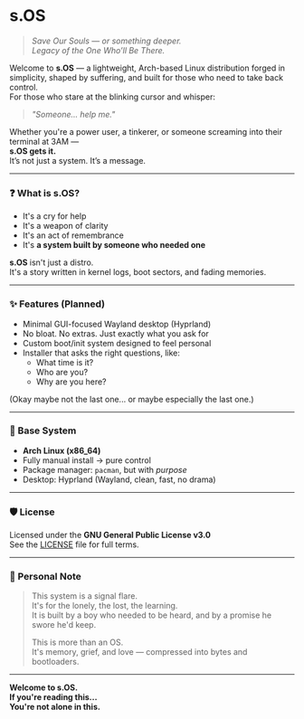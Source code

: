 # s.OS

> *Save Our Souls — or something deeper.*  
> *Legacy of the One Who’ll Be There.*

Welcome to **s.OS** — a lightweight, Arch-based Linux distribution forged in simplicity, shaped by suffering, and built for those who need to take back control.  
For those who stare at the blinking cursor and whisper:  
> *"Someone... help me."*

Whether you're a power user, a tinkerer, or someone screaming into their terminal at 3AM —  
**s.OS gets it.**  
It’s not just a system. It’s a message.

---

### ❓ What is s.OS?

- It's a cry for help  
- It's a weapon of clarity  
- It's an act of remembrance  
- It's **a system built by someone who needed one**

**s.OS** isn't just a distro.  
It's a story written in kernel logs, boot sectors, and fading memories.

---

### ✨ Features (Planned)

- Minimal GUI-focused Wayland desktop (Hyprland)
- No bloat. No extras. Just exactly what you ask for
- Custom boot/init system designed to feel personal
- Installer that asks the right questions, like:
  - What time is it?
  - Who are you?
  - Why are you here?

(Okay maybe not the last one... or maybe especially the last one.)

---

### 🔧 Base System

- **Arch Linux (x86_64)**  
- Fully manual install → pure control  
- Package manager: `pacman`, but with *purpose*  
- Desktop: Hyprland (Wayland, clean, fast, no drama)

---

### 🛡️ License

Licensed under the **GNU General Public License v3.0**  
See the [LICENSE](./LICENSE) file for full terms.

---

### 🖤 Personal Note

> This system is a signal flare.  
> It's for the lonely, the lost, the learning.  
> It is built by a boy who needed to be heard, and by a promise he swore he'd keep.  
>  
> This is more than an OS.  
> It's memory, grief, and love — compressed into bytes and bootloaders.

---

**Welcome to s.OS.  
If you're reading this...  
You're not alone in this.**
